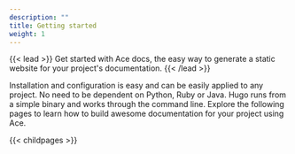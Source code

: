 ```yaml
---
description: ""
title: Getting started
weight: 1
---
```


{{< lead >}}
Get started with Ace docs, the easy way to generate a static website for your project's documentation.
{{< /lead >}}

Installation and configuration is easy and can be easily applied to any project. No need to be dependent on Python, Ruby or Java. Hugo runs from a simple binary and works through the command line.
Explore the following pages to learn how to build awesome documentation for your project using Ace.

{{< childpages >}}
